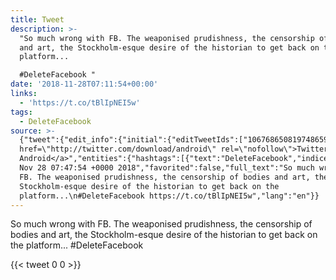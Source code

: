 ```yaml
---
title: Tweet
description: >-
  "So much wrong with FB. The weaponised prudishness, the censorship of bodies
  and art, the Stockholm-esque desire of the historian to get back on the
  platform...

  #DeleteFacebook "
date: '2018-11-28T07:11:54+00:00'
links:
  - 'https://t.co/tBlIpNEI5w'
tags:
  - DeleteFacebook
source: >-
  {"tweet":{"edit_info":{"initial":{"editTweetIds":["1067686508197486592"],"editableUntil":"2018-11-28T08:47:54.867Z","editsRemaining":"5","isEditEligible":true}},"retweeted":false,"source":"<a
  href=\"http://twitter.com/download/android\" rel=\"nofollow\">Twitter for
  Android</a>","entities":{"hashtags":[{"text":"DeleteFacebook","indices":["160","175"]}],"symbols":[],"user_mentions":[],"urls":[{"url":"https://t.co/tBlIpNEI5w","expanded_url":"https://t.co/tBlIpNEI5w","display_url":"t.co/tBlIpNEI5w","indices":["176","199"]}]},"display_text_range":["0","199"],"favorite_count":"0","id_str":"1067686508197486592","truncated":false,"retweet_count":"0","id":"1067686508197486592","possibly_sensitive":false,"created_at":"Wed
  Nov 28 07:47:54 +0000 2018","favorited":false,"full_text":"So much wrong with
  FB. The weaponised prudishness, the censorship of bodies and art, the
  Stockholm-esque desire of the historian to get back on the
  platform...\n#DeleteFacebook https://t.co/tBlIpNEI5w","lang":"en"}}
---
```

So much wrong with FB. The weaponised prudishness, the censorship of bodies and art, the Stockholm-esque desire of the historian to get back on the platform...
#DeleteFacebook 
    
{{< tweet 0 0 >}}
    
